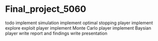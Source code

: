# Final_project_5060
todo
implement simulation
implement optimal stopping player
implement explore exploit player
implement Monte Carlo player
implement Baysian player
write report and findings
write presentation



